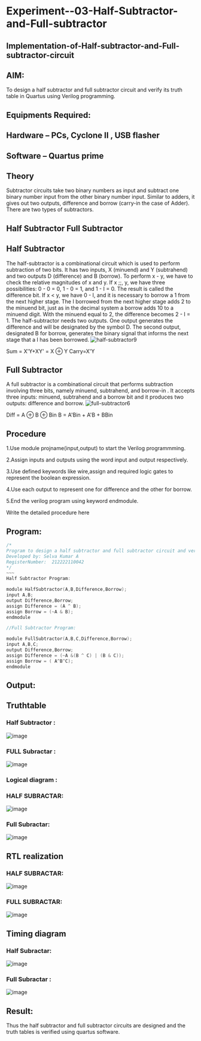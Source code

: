 # Experiment--03-Half-Subtractor-and-Full-subtractor
## Implementation-of-Half-subtractor-and-Full-subtractor-circuit
## AIM:
To design a half subtractor and full subtractor circuit and verify its truth table in Quartus using Verilog programming.

## Equipments Required:
## Hardware – PCs, Cyclone II , USB flasher
## Software – Quartus prime
## Theory
Subtractor circuits take two binary numbers as input and subtract one binary number input from the other binary number input. Similar to adders, it gives out two outputs, difference and borrow (carry-in the case of Adder). There are two types of subtractors.

## Half Subtractor Full Subtractor
## Half Subtractor
The half-subtractor is a combinational circuit which is used to perform subtraction of two bits. It has two inputs, X (minuend) and Y (subtrahend) and two outputs D (difference) and B (borrow). To perform x - y, we have to check the relative magnitudes of x and y. If x ;;, y, we have three possibilities: 0 - 0 = 0, 1 - 0 = 1, and 1 - I = 0. The result is called the difference bit. If x < y, we have 0 - I, and it is necessary to borrow a 1 from the next higher stage. The I borrowed from the next higher stage adds 2 to the minuend bit, just as in the decimal system a borrow adds 10 to a minuend digit. With the minuend equal to 2, the difference becomes 2 - I = 1. The half-subtractor needs two outputs. One output generates the difference and will be designated by the symbol D. The second output, designated B for borrow, generates the binary signal that informs the next stage that a I has been borrowed.
![half-subtractor9](https://user-images.githubusercontent.com/36288975/166112538-58c3bc7c-ee5d-4e6a-ac8d-8e8328efe27a.png)


Sum = X'Y+XY' = X ⊕ Y
Carry=X'Y

## Full Subtractor
A full subtractor is a combinational circuit that performs subtraction involving three bits, namely minuend, subtrahend, and borrow-in . It accepts three inputs: minuend, subtrahend and a borrow bit and it produces two outputs: difference and borrow. 
![full-subtractor6](https://user-images.githubusercontent.com/36288975/166112541-24c68359-3de8-4674-ae22-8272ffc385ed.png)


Diff = A ⊕ B ⊕ Bin B = A'Bin + A'B + BBin

## Procedure
1.Use module projname(input,output) to start the Verilog programmming.

2.Assign inputs and outputs using the word input and output respectively.

3.Use defined keywords like wire,assign and required logic gates to represent the boolean expression.

4.Use each output to represent one for difference and the other for borrow.

5.End the verilog program using keyword endmodule.


Write the detailed procedure here 


## Program:
```c
/*
Program to design a half subtractor and full subtractor circuit and verify its truth table in quartus using Verilog programming.
Developed by: Selva Kumar A
RegisterNumber:  212222110042
*/
~~~
Half Subtractor Program:

module HalfSubtractor(A,B,Difference,Borrow);
input A,B;
output Difference,Borrow;
assign Difference = (A ^ B);
assign Borrow = (~A & B);
endmodule

//Full Subtractor Program:

module FullSubtractor(A,B,C,Difference,Borrow);
input A,B,C;
output Difference,Borrow;
assign Difference = (~A &(B ^ C) | (B & C));
assign Borrow = ( A^B^C);
endmodule
```
## Output:

## Truthtable
### Half Subtractor :
![image](https://user-images.githubusercontent.com/120643262/233012822-b5af9dd0-f1cf-4a20-8ddb-b79dbb06ea9c.png)



### FULL Subractar :
![image](https://user-images.githubusercontent.com/120643262/233013508-e16aaedb-5a6f-4c6f-a5ee-f267adc7f35f.png)



### Logical diagram :
### HALF SUBRACTAR:
![image](https://user-images.githubusercontent.com/120643262/233013587-10572032-f205-4934-8fd8-8924343e0c8f.png)

### Full Subractar:
![image](https://user-images.githubusercontent.com/120643262/233013707-d7811acc-ecf1-4aa2-b3c7-8c6fd37b725b.png)




##  RTL realization
### HALF SUBRACTAR:
![image](https://user-images.githubusercontent.com/120643262/233013819-7303f04e-dea9-43e9-ae41-1a0687bf3e27.png)

### FULL SUBRACTAR:
![image](https://user-images.githubusercontent.com/120643262/233013895-69c74e02-3a84-44b6-adab-5d14a14af206.png)



## Timing diagram 
### Half Subractar:
![image](https://user-images.githubusercontent.com/120643262/233013991-3a564500-f0db-4158-a717-cc555d7459f5.png)

### Full Subractar :
![image](https://user-images.githubusercontent.com/120643262/233014047-e45803ce-b5dd-456f-8f41-49ed7dd9647e.png)



## Result:
Thus the half subtractor and full subtractor circuits are designed and the truth tables is verified using quartus software.
